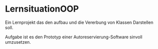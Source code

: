 # LernsituationOOP
Ein Lernprojekt das den aufbau und die Vererbung von Klassen Darstellen soll.

Aufgabe ist es den Prototyp einer Autoreservierung-Software sinvoll umzusetzen. 
